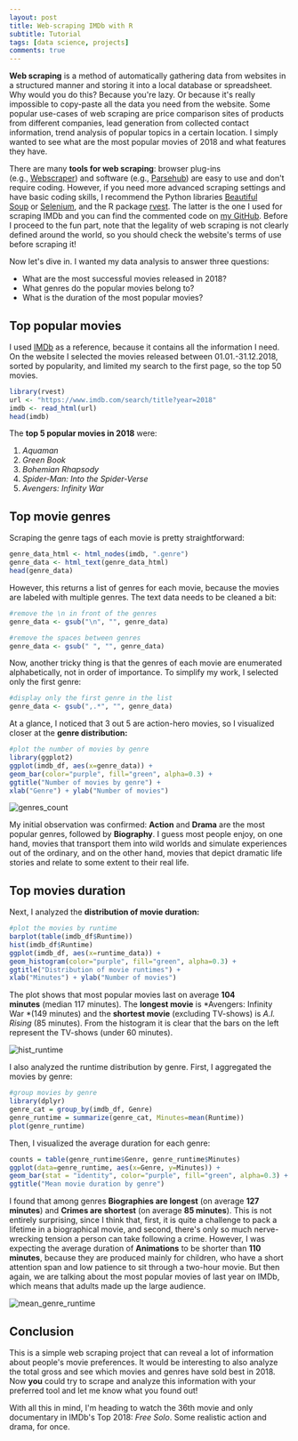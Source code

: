 ```yaml
---
layout: post
title: Web-scraping IMDb with R
subtitle: Tutorial
tags: [data science, projects]
comments: true
---
```


**Web scraping** is a method of automatically gathering data from websites in a structured manner and storing it into a local database or spreadsheet. Why would you do this? Because you're lazy. Or because it's really impossible to copy-paste all the data you need from the website. Some popular use-cases of web scraping are price comparison sites of products from different companies, lead generation from collected contact information, trend analysis of popular topics in a certain location. I simply wanted to see what are the most popular movies of 2018 and what features they have.

There are many **tools for web scraping**: browser plug-ins (e.g., [Webscraper](https://www.webscraper.io/)) and software (e.g., [Parsehub](https://www.parsehub.com/)) are easy to use and don't require coding. However, if you need more advanced scraping settings and have basic coding skills, I recommend the Python libraries [Beautiful Soup](https://www.crummy.com/software/BeautifulSoup/) or [Selenium](https://selenium-python.readthedocs.io/), and the R package [rvest](https://cran.r-project.org/web/packages/rvest/README.html). The latter is the one I used for scraping IMDb and you can find the commented code on [my GitHub](https://github.com/lorenanda/imdb/blob/master/imdb_top_2018.R). Before I proceed to the fun part, note that the legality of web scraping is not clearly defined around the world, so you should check the website's terms of use before scraping it!

Now let's dive in. I wanted my data analysis to answer three questions:

-   What are the most successful movies released in 2018?
-   What genres do the popular movies belong to?
-   What is the duration of the most popular movies?

Top popular movies
------------------

I used [IMDb](https://www.imdb.com/search/title?year=2018) as a reference, because it contains all the information I need. On the website I selected the movies released between 01.01.-31.12.2018, sorted by popularity, and limited my search to the first page, so the top 50 movies.

```r
library(rvest)
url <- "https://www.imdb.com/search/title?year=2018"
imdb <- read_html(url)
head(imdb)
```

The **top 5 popular movies in 2018** were:

1.  *Aquaman*
2.  *Green Book*
3.  *Bohemian Rhapsody*
4.  *Spider-Man: Into the Spider-Verse*
5.  *Avengers: Infinity War*

Top movie genres
----------------

Scraping the genre tags of each movie is pretty straightforward:

```r
genre_data_html <- html_nodes(imdb, ".genre")
genre_data <- html_text(genre_data_html)
head(genre_data)
```

However, this returns a list of genres for each movie, because the movies are labeled with multiple genres. The text data needs to be cleaned a bit:

```r
#remove the \n in front of the genres
genre_data <- gsub("\n", "", genre_data)

#remove the spaces between genres
genre_data <- gsub(" ", "", genre_data)
```

Now, another tricky thing is that the genres of each movie are enumerated alphabetically, not in order of importance. To simplify my work, I selected only the first genre:

```r
#display only the first genre in the list
genre_data <- gsub(",.*", "", genre_data)
```
At a glance, I noticed that 3 out 5 are action-hero movies, so I visualized closer at the **genre distribution:**

```r
#plot the number of movies by genre
library(ggplot2)
ggplot(imdb_df, aes(x=genre_data)) +
geom_bar(color="purple", fill="green", alpha=0.3) +
ggtitle("Number of movies by genre") +
xlab("Genre") + ylab("Number of movies")
```

![genres_count](https://lorenaciutacu.files.wordpress.com/2019/03/genres_count.png?w=736)

My initial observation was confirmed: **Action** and **Drama** are the most popular genres, followed by **Biography**. I guess most people enjoy, on one hand, movies that transport them into wild worlds and simulate experiences out of the ordinary, and on the other hand, movies that depict dramatic life stories and relate to some extent to their real life.

Top movies duration
-------------------

Next, I analyzed the **distribution of movie duration:**

```r
#plot the movies by runtime
barplot(table(imdb_df$Runtime))
hist(imdb_df$Runtime)
ggplot(imdb_df, aes(x=runtime_data)) +
geom_histogram(color="purple", fill="green", alpha=0.3) +
ggtitle("Distribution of movie runtimes") +
xlab("Minutes") + ylab("Number of movies")
```

The plot shows that most popular movies last on average **104 minutes** (median 117 minutes). The **longest movie** is *Avengers: Infinity War *(149 minutes) and the **shortest movie** (excluding TV-shows) is *A.I. Rising* (85 minutes). From the histogram it is clear that the bars on the left represent the TV-shows (under 60 minutes).

![hist_runtime](https://lorenaciutacu.files.wordpress.com/2019/03/hist_runtime.png?w=736)

I also analyzed the runtime distribution by genre. First, I aggregated the movies by genre:

```r
#group movies by genre
library(dplyr)
genre_cat = group_by(imdb_df, Genre)
genre_runtime = summarize(genre_cat, Minutes=mean(Runtime))
plot(genre_runtime)
```

Then, I visualized the average duration for each genre:

```r
counts = table(genre_runtime$Genre, genre_runtime$Minutes)
ggplot(data=genre_runtime, aes(x=Genre, y=Minutes)) +
geom_bar(stat = "identity", color="purple", fill="green", alpha=0.3) +
ggtitle("Mean movie duration by genre")
```

I found that among genres **Biographies are longest** (on average **127 minutes**) and **Crimes are shortest** (on average **85 minutes**). This is not entirely surprising, since I think that, first, it is quite a challenge to pack a lifetime in a biographical movie, and second, there's only so much nerve-wrecking tension a person can take following a crime. However, I was expecting the average duration of **Animations** to be shorter than **110 minutes**, because they are produced mainly for children, who have a short attention span and low patience to sit through a two-hour movie. But then again, we are talking about the most popular movies of last year on IMDb, which means that adults made up the large audience.

![mean_genre_runtime](https://lorenaciutacu.files.wordpress.com/2019/03/mean_genre_runtime.png?w=736)

Conclusion
----------

This is a simple web scraping project that can reveal a lot of information about people's movie preferences. It would be interesting to also analyze the total gross and see which movies and genres have sold best in 2018. Now **you** could try to scrape and analyze this information with your preferred tool and let me know what you found out!

With all this in mind, I'm heading to watch the 36th movie and only documentary in IMDb's Top 2018: *Free Solo*. Some realistic action and drama, for once.